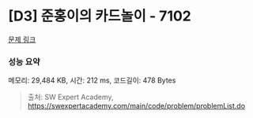 # [D3] 준홍이의 카드놀이 - 7102 

[문제 링크](https://swexpertacademy.com/main/code/problem/problemDetail.do?contestProbId=AWkIlHWqBYcDFAXC) 

### 성능 요약

메모리: 29,484 KB, 시간: 212 ms, 코드길이: 478 Bytes



> 출처: SW Expert Academy, https://swexpertacademy.com/main/code/problem/problemList.do